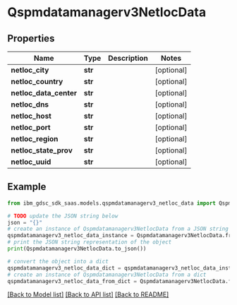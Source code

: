 # Qspmdatamanagerv3NetlocData


## Properties

Name | Type | Description | Notes
------------ | ------------- | ------------- | -------------
**netloc_city** | **str** |  | [optional] 
**netloc_country** | **str** |  | [optional] 
**netloc_data_center** | **str** |  | [optional] 
**netloc_dns** | **str** |  | [optional] 
**netloc_host** | **str** |  | [optional] 
**netloc_port** | **str** |  | [optional] 
**netloc_region** | **str** |  | [optional] 
**netloc_state_prov** | **str** |  | [optional] 
**netloc_uuid** | **str** |  | [optional] 

## Example

```python
from ibm_gdsc_sdk_saas.models.qspmdatamanagerv3_netloc_data import Qspmdatamanagerv3NetlocData

# TODO update the JSON string below
json = "{}"
# create an instance of Qspmdatamanagerv3NetlocData from a JSON string
qspmdatamanagerv3_netloc_data_instance = Qspmdatamanagerv3NetlocData.from_json(json)
# print the JSON string representation of the object
print(Qspmdatamanagerv3NetlocData.to_json())

# convert the object into a dict
qspmdatamanagerv3_netloc_data_dict = qspmdatamanagerv3_netloc_data_instance.to_dict()
# create an instance of Qspmdatamanagerv3NetlocData from a dict
qspmdatamanagerv3_netloc_data_from_dict = Qspmdatamanagerv3NetlocData.from_dict(qspmdatamanagerv3_netloc_data_dict)
```
[[Back to Model list]](../README.md#documentation-for-models) [[Back to API list]](../README.md#documentation-for-api-endpoints) [[Back to README]](../README.md)


